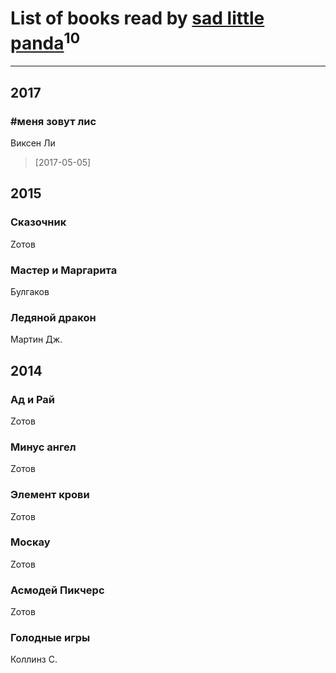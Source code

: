 # List of books read by [sad little panda](https://www.facebook.com/app_scoped_user_id/1882525281990290/)<sup>10</sup>
---

## 2017

### #меня зовут лис
Виксен Ли
> [2017-05-05] 



## 2015

### Сказочник
Zотов


### Мастер и Маргарита
Булгаков


### Ледяной дракон
Мартин Дж.



## 2014

### Ад и Рай
Zотов


### Минус ангел
Zотов


### Элемент крови
Zотов


### Москау
Zотов


### Асмодей Пикчерс
Zотов


### Голодные игры
Коллинз С.



